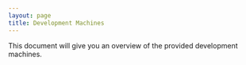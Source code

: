 ```yaml
---
layout: page
title: Development Machines
---
```


This document will give you an overview of the provided development machines.
